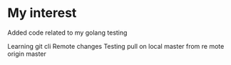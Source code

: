 # My interest
Added code related to my golang testing

Learning git cli
Remote changes
Testing pull on local master from re mote origin master
